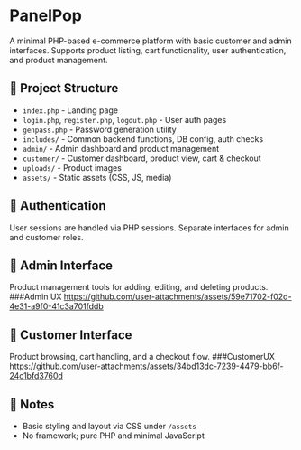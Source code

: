 
# PanelPop

A minimal PHP-based e-commerce platform with basic customer and admin interfaces. Supports product listing, cart functionality, user authentication, and product management.

## 📁 Project Structure

- `index.php` - Landing page
- `login.php`, `register.php`, `logout.php` - User auth pages
- `genpass.php` - Password generation utility
- `includes/` - Common backend functions, DB config, auth checks
- `admin/` - Admin dashboard and product management 
- `customer/` - Customer dashboard, product view, cart & checkout
- `uploads/` - Product images
- `assets/` - Static assets (CSS, JS, media)

## 🔐 Authentication

User sessions are handled via PHP sessions. Separate interfaces for admin and customer roles.

## 🧪 Admin Interface

Product management tools for adding, editing, and deleting products.
###Admin UX
https://github.com/user-attachments/assets/59e71702-f02d-4e31-a9f0-41c3a701fddb

## 🛒 Customer Interface

Product browsing, cart handling, and a checkout flow.
###CustomerUX
https://github.com/user-attachments/assets/34bd13dc-7239-4479-bb6f-24c1bfd3760d

## 📝 Notes

- Basic styling and layout via CSS under `/assets`
- No framework; pure PHP and minimal JavaScript

